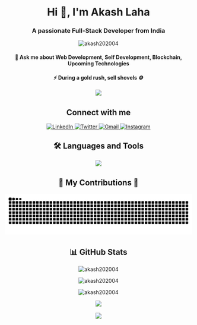 <!-- About -->
<h1 align="center">Hi 👋, I'm Akash Laha</h1>
<h3 align="center">A passionate Full-Stack Developer from India</h3>
<p align="center">
  <img src="https://komarev.com/ghpvc/?username=akash202004&label=Profile%20views&color=0e75b6&style=flat" alt="akash202004" />
</p>
<h4 align="center">🦄 Ask me about Web Development, Self Development, Blockchain, Upcoming Technologies</h4>
<h4 align="center">⚡ During a gold rush, sell shovels 🪙</h4>

<!-- Gif -->
<div align="center">
  <img height="200" src="https://media4.giphy.com/media/DGsDLr9nyz2LkVgKFs/giphy.gif?loop=10" />
</div>


<!-- Socials -->
<h2 align="center">Connect with me</h2>
<div align="center">
  <a href="https://www.linkedin.com/in/akash-laha-799427244/" target="_blank">
    <img src="https://raw.githubusercontent.com/maurodesouza/profile-readme-generator/master/src/assets/icons/social/linkedin/default.svg" width="52" height="40" alt="LinkedIn" />
  </a>
  <a href="https://twitter.com/Akash_202004" target="_blank">
    <img src="https://raw.githubusercontent.com/maurodesouza/profile-readme-generator/master/src/assets/icons/social/twitter/default.svg" width="52" height="40" alt="Twitter" />
  </a>
  <a href="mailto:akashlaha48@gmail.com" target="_blank">
    <img src="https://raw.githubusercontent.com/maurodesouza/profile-readme-generator/master/src/assets/icons/social/gmail/default.svg" width="52" height="40" alt="Gmail" />
  </a>
  <a href="https://www.instagram.com/_akash_._laha_/" target="_blank">
    <img src="https://raw.githubusercontent.com/maurodesouza/profile-readme-generator/master/src/assets/icons/social/instagram/default.svg" width="52" height="40" alt="Instagram" />
  </a>
</div>

<!-- Languages and Tools Section -->
<h2 align="center">🛠️ Languages and Tools</h2>
<p align="center">
  <img width="500px" src="https://skillicons.dev/icons?i=js,react,redux,tailwind,nodejs,express,mongo,html,css,git,idea,notion,postgres,redis,rust,vercel,vite,vscode,postman,webstorm,java,c,appwrite,discord,firebase,materialui,nextjs,npm,sass,ts&perline=10" />
</p>

<!-- Snake Contributions -->
<div align="center">
  <h2>🐍 My Contributions 🐍</h2>
  <img alt="snake eating my contributions" src="https://raw.githubusercontent.com/akash202004/akash202004/output/github-contribution-grid-snake.svg" />
</div>

<!-- GitHub Stats -->
<h2 align="center">📊 GitHub Stats</h2>
<p align="center">
  <img src="https://github-readme-stats.vercel.app/api/top-langs?username=akash202004&show_icons=true&locale=en&layout=compact&theme=nightowl" alt="akash202004" />
</p>
<p align="center">
  <img src="https://github-readme-stats.vercel.app/api?username=akash202004&show_icons=true&locale=en&theme=nightowl" alt="akash202004" />
</p>
<p align="center">
  <img src="https://github-readme-streak-stats.herokuapp.com/?user=akash202004&theme=nightowl" alt="akash202004" />
</p>

<p align="center">
  <img src="https://github-contributor-stats.vercel.app/api?username=akash202004&limit=5&theme=dark&combine_all_yearly_contributions=true" />
</p>

<!-- Footer -->
<p align="center">
  <img src="https://capsule-render.vercel.app/api?type=waving&color=gradient&height=65&section=footer"/>
</p>
